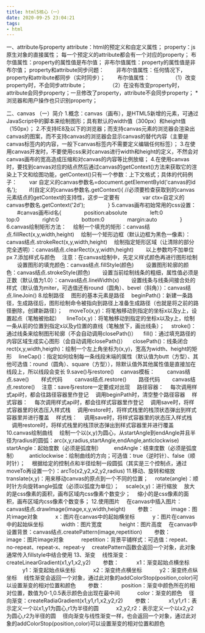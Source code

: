 ```yaml
---
title: html5核心（一）
date: 2020-09-25 23:04:21
tags:
- html
---
```

一、attribute与property
attribute：html的预定义和自定义属性；
property：js原生对象的直接属性；
每一个预定义的attribute都会有一个对应的property；
布尔值属性：property的属性值是布尔值；
非布尔值属性：property的属性值是非布尔值；
property和attribute同步问题：
&#8195;&#8195;非布尔值属性：任何情况下，property和attribute都同步（实时同步）；
&#8195;&#8195;布尔值属性：
&#8195;&#8195;&#8195;&#8195;（1）改变property时，不会同步attribute；
&#8195;&#8195;&#8195;&#8195;（2）在没有改变property时，attribute会同步property；一旦修改了property，attribute不会同步property；
*浏览器和用户操作也只识别property；

二、canvas
（一）简介
1.概念：canvas（画布），是HTML5新增的元素，可通过JavaScript中的脚本来绘制图形；具有默认的width值（300px）和height值（150px）；
2.不支持IE8及以下的浏览器；而支持canvas元素的浏览器会渲染出canvas的图案，而不支持canvas的浏览器会显示canvas的替代内容（主要是canvas标签内的内容，一般下canvas标签内不需要定义编辑任何标签）；
3.在使用canvas开发时，不要使用css来对canvas进行width和height的定义，不然会对canvas画布的宽高造成压缩和对canvas的内容等比例放缩；
4.在使用canvas时，要找到canvas对应的结点然后通过canvas的getContext()方法来获取它的渲染上下文和绘图功能，getContext()只有一个参数：上下文格式；具体的代码例子：
&#8195;&#8195;var 自定义的canvas参数名=document.getElementById('canvas的id名');
&#8195;&#8195;if(自定义的canvas参数名.getContext){  //必须要检查获取到的canvas元素结点的getContext的支持性，这步一定要有
&#8195;&#8195;&#8195;&#8195;var ctx=自定义的canvas参数名.getContext('2d');
&#8195;&#8195;&#8195;&#8195;}
5.canvas画布初始常用的css设置：
&#8195;&#8195;#canvas画布id名{
&#8195;&#8195;&#8195;&#8195;position:absolute
&#8195;&#8195;&#8195;&#8195;left:0
&#8195;&#8195;&#8195;&#8195;top:0
&#8195;&#8195;&#8195;&#8195;right:0
&#8195;&#8195;&#8195;&#8195;bottom:0
&#8195;&#8195;&#8195;&#8195;margin:auto
&#8195;&#8195;&#8195;&#8195;}
6.canvas绘制矩形方法：
&#8195;绘制一个填充的矩形：canvas结点.fillRect(x,y,width,height)
&#8195;绘制一个矩形边框（默认边框为黑色一像素）：canvas结点.strokeRect(x,y,width,height)
&#8195;绘制指定矩形区域（让清除的部分完全透明）：canvas结点.clearRect(x,y,width,height)
&#8195;&#8195;以上参数均不加单位px
7.添加样式与颜色
&#8195;注意：在canvas绘制中，先定义样式颜色再进行图形绘制
&#8195;&#8195;设置图形的填充颜色：canvas结点.fillStyle(颜色)
&#8195;&#8195;设置图形轮廓的颜色：canvas结点.strokeStyle(颜色)
&#8195;&#8195;设置当前绘制线条的粗细，属性值必须是正数（默认值为1.0）：canvas结点.lineWidth(x)
&#8195;&#8195;设置线条与线条间接合处的样式（默认值为miter，可选值还有round（圆角）、bevel（斜角））：canvas结点.lineJoin()
8.绘制路径
&#8195;图形的基本元素是路径
&#8195;beginPath()：新建一条路径，生成路径后，图形绘制命令被指向到路径上准备生成路径（也就是将之前的路径删除，创建新路径）；
&#8195;moveTo(x,y)：将笔触移动到指定的坐标x以及y上，设置起点（笔触被抬起）
&#8195;lineTo(x,y)：将笔触移动到指定的坐标x以及y上，绘制一条从前的位置到指定x以及y位置的直线（笔触放下，画出线条）；
&#8195;stroke()：通过线条来绘制图形轮廓（不会自动调用closePath()）
&#8195;fill()：通过填充路径的内容区域生成实心图形（会自动调用closePath()）
&#8195;closePath()：线条闭合
&#8195;rect(x,y,width,heigth)：绘制一个左上角坐标为(x,y)，宽高为width、height的矩形
&#8195;lineCap()：指定如何绘制每一条线段末端的属性（默认值为butt（方型）、其他可选值：round（圆角）、square（方型）），除默认值外其他属性值是直接加在线段上，所以线段会变长
9.save()与restore()
&#8195;canvas模板：
&#8195;&#8195;canvas结点.save()
&#8195;&#8195;样式代码
&#8195;&#8195;canvas结点.restore()
&#8195;&#8195;路径代码
&#8195;&#8195;canvas结点.restore()
&#8195;注意：save与restore一定要成对出现
&#8195;路径容器：
&#8195;每次调用样式api时，都会往路径容器里作登记
&#8195;调用beginPath时，清空整个路径容器
&#8195;样式容器：
&#8195;每次调用样式api时，都会往样式容器里作登记
&#8195;调用save时，将样式容器里的状态压入样式栈
&#8195;调用restore时，将样式栈里的栈顶状态弹出到样式容器里并进行覆盖
&#8195;样式栈：
&#8195;调用save时，将样式容器里的状态压入样式栈
&#8195;调用restore时，将样式栈里的栈顶状态弹出到样式容器里并进行覆盖
10.canvas绘制曲线
&#8195;绘制一个以(x,y)为圆心，从startAngle到endAngle并且半径为radius的圆弧：arc(x,y,radius,startAngle,endAngle,anticlockwise)
&#8195;&#8195;startAngle：起始度数（必须是弧度制）
&#8195;&#8195;endAngle：结束度数（必须是弧度制）
&#8195;&#8195;anticlockwise：绘制曲线的方向；可选值：true（逆时针）、false（顺时针）；
&#8195;根据给定的控制点和半径绘制一段圆弧（其实是三个控制点，通过moveTo再设置一个）：arcTo(x2,y2,x2,y2,radius)
11.移动、旋转和缩放
&#8195;translate(x,y)：用来移动canvas的原点到一个不同的位置；
&#8195;rotate(angle)：顺时针方向旋转angle弧度（必须以弧度为单位）；
&#8195;scale(x,y)：进行缩放
&#8195;放大的是css像素的面积，画布区域内css像素个数变少；
&#8195;缩小的是css像素的面积，画布区域内css像素个数变多；
12.使用图片
&#8195;在canvas中插入图片：canvas结点.drawImage(image,x,y,width,height)
&#8195;&#8195;参数：
&#8195;&#8195;&#8195;image：图片image对象
&#8195;&#8195;&#8195;x：图片在canvas中的起始横坐标
&#8195;&#8195;&#8195;y：图片在canvas中的起始纵坐标
&#8195;&#8195;&#8195;width：图片宽度
&#8195;&#8195;&#8195;height：图片高度
&#8195;在canvas中设置背景：canvas结点.createPattern(image,repetition)
&#8195;&#8195;参数：
&#8195;&#8195;&#8195;image：图片image对象
&#8195;&#8195;&#8195;repetition：背景平铺样式：可选值：repeat、no-repeat、repeat-x、repeat-y
&#8195;createPattern函数会返回一个对象，此对象通常传入fillstyle中结合使用
13、渐变
&#8195;线性渐变：createLinearGradient(x1,y1,x2,y2)
&#8195;&#8195;参数：
&#8195;&#8195;&#8195;x1：渐变起始点横坐标
&#8195;&#8195;&#8195;y1：渐变起始点纵坐标
&#8195;&#8195;&#8195;x2：渐变终点横坐标
&#8195;&#8195;&#8195;y2：渐变终点纵坐标
&#8195;线性渐变会返回一个对象，通过此对象的addColorStop(position,color)可以设置渐变的相对位置和颜色
&#8195;&#8195;参数：
&#8195;&#8195;&#8195;position：渐变中颜色所在的相对位置，数值为0-1,0.5表示颜色会出现在最中间
&#8195;&#8195;&#8195;color：渐变的颜色
&#8195;径向渐变：createRadiaGradient(x1,y1,r1,x2,y2,r2)
&#8195;&#8195;参数：
&#8195;&#8195;&#8195;x1,y1,r1：表示定义一个以x1,y1为圆心,r1为半径的圆
&#8195;&#8195;&#8195;x2,y2,r2：表示定义一个以x2,y2为圆心,r2为半径的圆
&#8195;径向渐变与线性渐变一样，也会返回一个对象，通过此对象的addColorStop(position,color)可以设置渐变的相对位置和颜色
